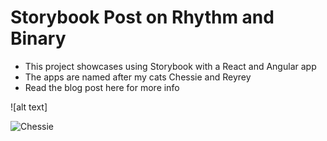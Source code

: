 # Storybook Post on Rhythm and Binary
- This project showcases using Storybook with a React and Angular app
- The apps are named after my cats Chessie and Reyrey
- Read the blog post here for more info

![alt text]

![Chessie](/chessie)
